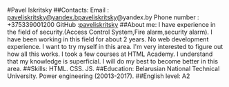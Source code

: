 #Pavel Iskritsky
##Contacts:
Email : paveliskritsky@yandex.bpaveliskritsky@yandex.by
Phone number : +375339001200
GitHub :[paveliskritsky](https://github.com/paveliskritsky)
##About me:
I have experience in the field of security.(Access Control System,Fire alarm,security alarm). I have been working in this field for about 2 years. No web development experience. I want to try myself in this area. I'm very interested to figure out how all this works. I took a few courses at HTML Academy. I understand that my knowledge is superficial. I will do my best to become better in this area.
##Skills:
HTML.
CSS.
JS.
##Education:
Belarusian National Technical University. Power engineering (20013-2017).
##English level:
A2